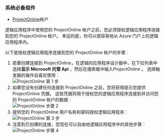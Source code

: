 ### <a name="prerequisites"></a>系统必备组件
- [ProjectOnline](https://products.office.com/Project/project-online-with-project-for-office-365)帐户 

逻辑应用程序中使用您的 ProjectOnline 帐户之前，您必须授权逻辑应用程序连接到您的 ProjectOnline 帐户。 幸运的是，你可以很容易地从 Azure 门户上的逻辑应用程序内。 

以下是授权逻辑应用程序连接到您的 ProjectOnline 帐户的步骤︰

1. 若要创建连接到 ProjectOnline，在逻辑的应用程序设计器中，在下拉列表中选择**显示 Microsoft 托管 Api** ，然后在搜索框中输入*ProjectOnline* 。 选择触发器的操作会喜欢使用︰  
  ![ProjectOnline 第 1 步](./media/connectors-create-api-projectonline/projectonline-1.png)
2. 如果您没有创建任何连接到 ProjectOnline 之前，您将获得提示您提供 ProjectOnline 凭据。 这些凭据将用于授权您的逻辑应用程序连接到并访问您的 ProjectOnline 帐户的数据︰  
  ![ProjectOnline 步骤 2](./media/connectors-create-api-projectonline/projectonline-2.png)
3. 提供您的 ProjectOnline 用户名称和密码授权逻辑应用程序︰  
  ![ProjectOnline 第 3 步](./media/connectors-create-api-projectonline/projectonline-3.png)   
4. 注意到已创建的连接，您现在可以自由地逻辑应用程序中的其他步骤︰  
  ![ProjectOnline 步骤 4](./media/connectors-create-api-projectonline/projectonline-4.png)   
